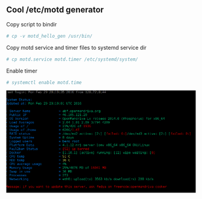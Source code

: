 ## Cool /etc/motd generator

Copy script to bindir

```bash
# cp -v motd_hello_gen /usr/bin/
```

Copy motd service and timer files to systemd service dir

```bash
# cp motd.service motd.timer /etc/systemd/system/
```

Enable timer

```bash
# systemctl enable motd.time
```

![Alt text](/image/motd.png?raw=true "OpenMandriva /etc/motd")
